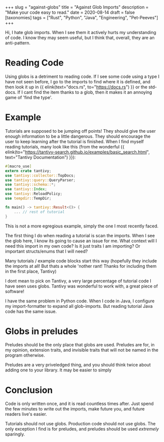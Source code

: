 +++
slug = "against-globs"
title = "Against Glob Imports"
description = "Make your code easy to read."
date = 2020-08-14
draft = false
[taxonomies]
tags = ["Rust", "Python", "Java", "Engineering", "Pet-Peeves"]
+++

Hi, I hate glob imports. When I see them it actively hurts my understanding of code.
I know they may seem useful, but I think that, overall, they are an anti-pattern.

# Reading Code #

Using globs is a detriment to reading code. If I see some code using a type I have not seen
before, I go to the imports to find where it is defined, and then look it up in
{{ elink(text="docs.rs", to="https://docs.rs") }} or the std-docs.
If I cant find the item thanks to a glob, then it makes it an annoying game of 'find the type'.

# Example #

Tutorials are supposed to be jumping off points! They should give the user enough information
to be a little dangerous. They should encourage the user to keep learning after the tutorial
is finished. When I find myself reading tutorials, many look like this
(from the wonderful {{ elink(to="https://tantivy-search.github.io/examples/basic_search.html", text="Tantivy Documentation") }}):

```rust
#[macro_use]
extern crate tantivy;
use tantivy::collector::TopDocs;
use tantivy::query::QueryParser;
use tantivy::schema::*;
use tantivy::Index;
use tantivy::ReloadPolicy;
use tempdir::TempDir;

fn main() -> tantivy::Result<()> {
    ... // rest of tutorial
}
```

This is not a more egregious example, simply the one I most recently faced.

The first thing I do when reading a tutorial is scan the imports. When I see the glob here,
I know its going to cause an issue for me. What context will I need this import in my own code?
Is it just traits I am importing? Or important structs/enums that I will need?

Many tutorials / example code blocks start this way (hopefully they include the imports at all!
But thats a whole 'nother rant! Thanks for including them in the first place, Tantivy)

I dont mean to pick on Tantivy, a very large percentage of tutorial code I have seen uses globs.
Tantivy was wonderful to work with, a great piece of software!

I have the same problem in Python code. When I code in Java, I configure my
import-formatter to expand all glob-imports. But reading tutorial Java code
has the same issue.

# Globs in preludes #

Preludes should be the only place that globs are used. Preludes are for, in my opinion,
extension traits, and invisible traits that will not be named in the program otherwise.

Preludes are a very priveledged thing, and you should think twice about adding one to your
library. It may be easier to simply

# Conclusion #

Code is only written once, and it is read countless times after. Just spend the few minutes
to write out the imports, make future you, and future readers live's easier.

Tutorials should not use globs. Production code should not use globs.
The only exception I find is for preludes, and preludes should be used _extremely_ sparingly.
